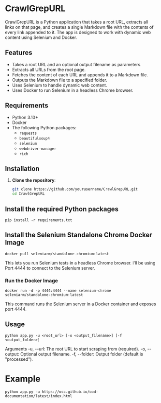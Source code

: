 # CrawlGrepURL

CrawlGrepURL is a Python application that takes a root URL, extracts all links on that page, and creates a single Markdown file with the contents of every link appended to it. The app is designed to work with dynamic web content using Selenium and Docker.

## Features

- Takes a root URL and an optional output filename as parameters.
- Extracts all URLs from the root page.
- Fetches the content of each URL and appends it to a Markdown file.
- Outputs the Markdown file to a specified folder.
- Uses Selenium to handle dynamic web content.
- Uses Docker to run Selenium in a headless Chrome browser.

## Requirements

- Python 3.10+
- Docker
- The following Python packages:
  - `requests`
  - `beautifulsoup4`
  - `selenium`
  - `webdriver-manager`
  - `rich`

## Installation

1. **Clone the repository**:
   ```bash
   git clone https://github.com/yourusername/CrawlGrepURL.git
   cd CrawlGrepURL

## Install the required Python packages
```pip install -r requirements.txt```

## Install the Selenium Standalone Chrome Docker Image
```docker pull seleniarm/standalone-chromium:latest```

This lets you run Selenium tests in a headless Chrome browser. I'll be using Port 4444 to connect to the Selenium server.

### Run the Docker Image
```docker run -d -p 4444:4444 --name selenium-chrome seleniarm/standalone-chromium:latest```

This command runs the Selenium server in a Docker container and exposes port 4444.

## Usage
```python app.py -u <root_url> [-o <output_filename>] [-f <output_folder>]```

Arguments
-u, --url: The root URL to start scraping from (required).
-o, --output: Optional output filename.
-f, --folder: Output folder (default is "processed").

# Example
```python app.py -u https://osc.github.io/ood-documentation/latest/index.html```

